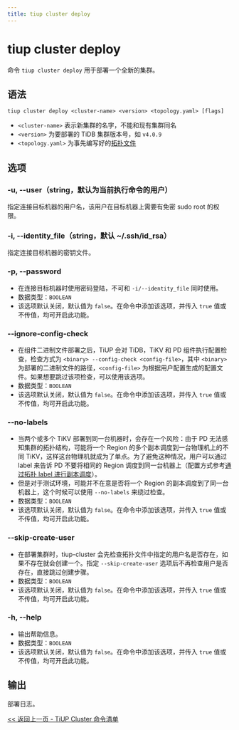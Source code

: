 ```yaml
---
title: tiup cluster deploy
---
```


# tiup cluster deploy

命令 `tiup cluster deploy` 用于部署一个全新的集群。

## 语法

```shell
tiup cluster deploy <cluster-name> <version> <topology.yaml> [flags]
```

- `<cluster-name>` 表示新集群的名字，不能和现有集群同名
- `<version>` 为要部署的 TiDB 集群版本号，如 `v4.0.9`
- `<topology.yaml>` 为事先编写好的[拓扑文件](/tiup/tiup-cluster-topology-reference.md)

## 选项

### -u, --user（string，默认为当前执行命令的用户）

指定连接目标机器的用户名，该用户在目标机器上需要有免密 sudo root 的权限。

### -i, --identity_file（string，默认 ~/.ssh/id_rsa）

指定连接目标机器的密钥文件。

### -p, --password

- 在连接目标机器时使用密码登陆，不可和 `-i/--identity_file` 同时使用。
- 数据类型：`BOOLEAN`
- 该选项默认关闭，默认值为 `false`。在命令中添加该选项，并传入 `true` 值或不传值，均可开启此功能。

### --ignore-config-check

- 在组件二进制文件部署之后，TiUP 会对 TiDB，TiKV 和 PD 组件执行配置检查，检查方式为 `<binary> --config-check <config-file>`，其中 `<binary>` 为部署的二进制文件的路径，`<config-file>` 为根据用户配置生成的配置文件。如果想要跳过该项检查，可以使用该选项。
- 数据类型：`BOOLEAN`
- 该选项默认关闭，默认值为 `false`。在命令中添加该选项，并传入 `true` 值或不传值，均可开启此功能。

### --no-labels

- 当两个或多个 TiKV 部署到同一台机器时，会存在一个风险：由于 PD 无法感知集群的拓扑结构，可能将一个 Region 的多个副本调度到一台物理机上的不同 TiKV，这样这台物理机就成为了单点。为了避免这种情况，用户可以通过 label 来告诉 PD 不要将相同的 Region 调度到同一台机器上（配置方式参考[通过拓扑 label 进行副本调度](/schedule-replicas-by-topology-labels.md)）。
- 但是对于测试环境，可能并不在意是否将一个 Region 的副本调度到了同一台机器上，这个时候可以使用 `--no-labels` 来绕过检查。
- 数据类型：`BOOLEAN`
- 该选项默认关闭，默认值为 `false`。在命令中添加该选项，并传入 `true` 值或不传值，均可开启此功能。

### --skip-create-user

- 在部署集群时，tiup-cluster 会先检查拓扑文件中指定的用户名是否存在，如果不存在就会创建一个。指定 `--skip-create-user` 选项后不再检查用户是否存在，直接跳过创建步骤。
- 数据类型：`BOOLEAN`
- 该选项默认关闭，默认值为 `false`。在命令中添加该选项，并传入 `true` 值或不传值，均可开启此功能。

### -h, --help

- 输出帮助信息。
- 数据类型：`BOOLEAN`
- 该选项默认关闭，默认值为 `false`。在命令中添加该选项，并传入 `true` 值或不传值，均可开启此功能。

## 输出

部署日志。

[<< 返回上一页 - TiUP Cluster 命令清单](/tiup/tiup-component-cluster.md#命令清单)
